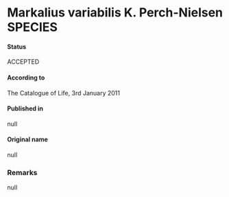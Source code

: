 Markalius variabilis K. Perch-Nielsen SPECIES
=======

#### Status
ACCEPTED

#### According to
The Catalogue of Life, 3rd January 2011

#### Published in
null

#### Original name
null

### Remarks
null